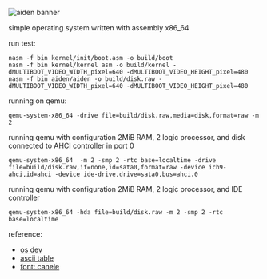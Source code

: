 ![aiden banner](.github/banner.png)

simple operating system written with assembly x86_64

run test:

```
nasm -f bin kernel/init/boot.asm -o build/boot
nasm -f bin kernel/kernel asm -o build/kernel -dMULTIBOOT_VIDEO_WIDTH_pixel=640 -dMULTIBOOT_VIDEO_HEIGHT_pixel=480
nasm -f bin aiden/aiden -o build/disk.raw -dMULTIBOOT_VIDEO_WIDTH_pixel=640 -dMULTIBOOT_VIDEO_HEIGHT_pixel=480
```

running on qemu:
```
qemu-system-x86_64 -drive file=build/disk.raw,media=disk,format=raw -m 2
```

running qemu with configuration 2MiB RAM, 2 logic processor, and disk connected to AHCI controller in port 0
```
qemu-system-x86_64  -m 2 -smp 2 -rtc base=localtime -drive file=build/disk.raw,if=none,id=sata0,format=raw -device ich9-ahci,id=ahci -device ide-drive,drive=sata0,bus=ahci.0
```

running qemu with configuration 2MiB RAM, 2 logic processor, and IDE controller
```
qemu-system-x86_64 -hda file=build/disk.raw -m 2 -smp 2 -rtc base=localtime
```


reference:

- [os dev](https://wiki.osdev.org/Expanded_Main_Page)
- [ascii table](https://www.freecodecamp.org/news/ascii-table-hex-to-ascii-value-character-code-chart-2/)
- [font: canele](addy-dclxvi.github.io)

